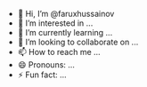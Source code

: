 - 👋 Hi, I’m @faruxhussainov
- 👀 I’m interested in ...
- 🌱 I’m currently learning ...
- 💞️ I’m looking to collaborate on ...
- 📫 How to reach me ...
- 😄 Pronouns: ...
- ⚡ Fun fact: ...

<!---
faruxhussainov/faruxhussainov is a ✨ special ✨ repository because its `README.md` (this file) appears on your GitHub profile.
You can click the Preview link to take a look at your changes.
--->
